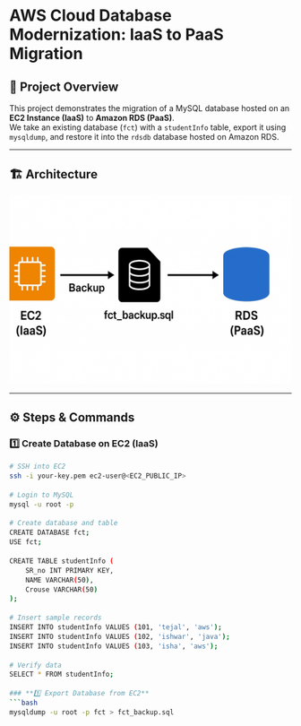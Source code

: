 # AWS Cloud Database Modernization: IaaS to PaaS Migration

## 📌 Project Overview
This project demonstrates the migration of a MySQL database hosted on an **EC2 Instance (IaaS)** to **Amazon RDS (PaaS)**.  
We take an existing database (`fct`) with a `studentInfo` table, export it using `mysqldump`, and restore it into the `rdsdb` database hosted on Amazon RDS.

---

## 🏗 Architecture
![Architecture Diagram](images/architecture_diagram.png)

---

## ⚙️ Steps & Commands

### **1️⃣ Create Database on EC2 (IaaS)**
```bash
# SSH into EC2
ssh -i your-key.pem ec2-user@<EC2_PUBLIC_IP>

# Login to MySQL
mysql -u root -p

# Create database and table
CREATE DATABASE fct;
USE fct;

CREATE TABLE studentInfo (
    SR_no INT PRIMARY KEY,
    NAME VARCHAR(50),
    Crouse VARCHAR(50)
);

# Insert sample records
INSERT INTO studentInfo VALUES (101, 'tejal', 'aws');
INSERT INTO studentInfo VALUES (102, 'ishwar', 'java');
INSERT INTO studentInfo VALUES (103, 'isha', 'aws');

# Verify data
SELECT * FROM studentInfo;

### **1️⃣ Export Database from EC2**
```bash
mysqldump -u root -p fct > fct_backup.sql

